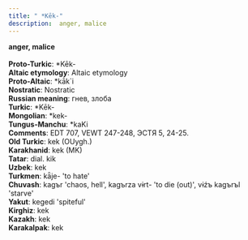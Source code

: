 ```yaml
---
title: " *Kēk-"
description:  anger, malice
---
```

<p data-pagefind-weight="0.5">
<strong> anger, malice</strong><br><br>
<strong>Proto-Turkic</strong>:  *Kēk-<br>
<strong>Altaic etymology</strong>:  Altaic etymology<br>
<strong> Proto-Altaic</strong>:  *kā́k`i<br>
<strong>Nostratic</strong>:  Nostratic<br>
<strong>Russian meaning</strong>:  гнев, злоба<br>
<strong>Turkic</strong>:  *Kēk-<br>
<strong>Mongolian</strong>:  *kek-<br>
<strong>Tungus-Manchu</strong>:  *kaKi<br>
<strong>Comments</strong>:  EDT 707, VEWT 247-248, ЭСТЯ 5, 24-25.<br>
<strong>Old Turkic</strong>:  kek (OUygh.)<br>
<strong>Karakhanid</strong>:  kek (MK)<br>
<strong>Tatar</strong>:  dial. kik<br>
<strong>Uzbek</strong>:  kek<br>
<strong>Turkmen</strong>:  kǟje- 'to hate'<br>
<strong>Chuvash</strong>:  kagъr 'chaos, hell', kagъrza vɨrt- 'to die (out)', vɨźъ kagъrъl 'starve'<br>
<strong>Yakut</strong>:  kegedi 'spiteful'<br>
<strong>Kirghiz</strong>:  kek<br>
<strong>Kazakh</strong>:  kek<br>
<strong>Karakalpak</strong>:  kek<br>

</p>
